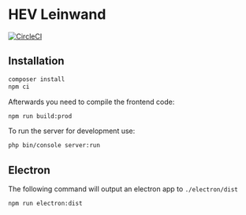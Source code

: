 # HEV Leinwand

[![CircleCI](https://circleci.com/gh/norman27/hev-leinwand-herner-ev-com.svg?style=svg)](https://circleci.com/gh/norman27/hev-leinwand-herner-ev-com)

## Installation
```bash
composer install
npm ci
```
Afterwards you need to compile the frontend code:
```bash
npm run build:prod
```
To run the server for development use:
```bash
php bin/console server:run
```

## Electron
The following command will output an electron app to `./electron/dist`
```bash
npm run electron:dist
```
